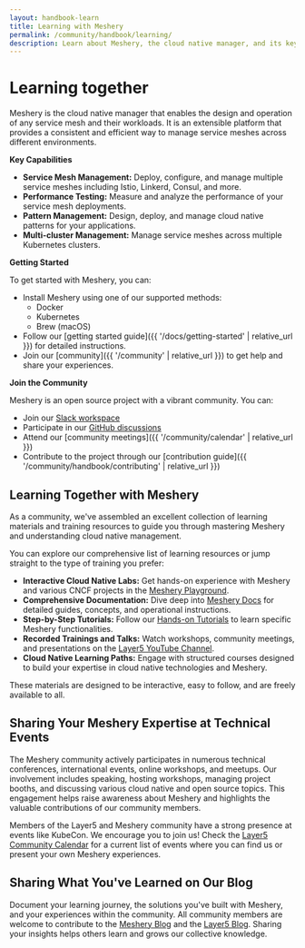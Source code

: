 ```yaml
---
layout: handbook-learn
title: Learning with Meshery
permalink: /community/handbook/learning/
description: Learn about Meshery, the cloud native manager, and its key capabilities.
---
```


# Learning together

Meshery is the cloud native manager that enables the design and operation of any service mesh and their workloads. It is an extensible platform that provides a consistent and efficient way to manage service meshes across different environments.


**Key Capabilities**

- **Service Mesh Management:** Deploy, configure, and manage multiple service meshes including Istio, Linkerd, Consul, and more.
- **Performance Testing:** Measure and analyze the performance of your service mesh deployments.
- **Pattern Management:** Design, deploy, and manage cloud native patterns for your applications.
- **Multi-cluster Management:** Manage service meshes across multiple Kubernetes clusters.


**Getting Started**

To get started with Meshery, you can:

- Install Meshery using one of our supported methods:
  - Docker
  - Kubernetes
  - Brew (macOS)
- Follow our [getting started guide]({{ '/docs/getting-started' | relative_url }}) for detailed instructions.
- Join our [community]({{ '/community' | relative_url }}) to get help and share your experiences.


**Join the Community**

Meshery is an open source project with a vibrant community. You can:

- Join our [Slack workspace](https://slack.meshery.io)
- Participate in our [GitHub discussions](https://github.com/meshery/meshery/discussions)
- Attend our [community meetings]({{ '/community/calendar' | relative_url }})
- Contribute to the project through our [contribution guide]({{ '/community/handbook/contributing' | relative_url }})

## Learning Together with Meshery

As a community, we've assembled an excellent collection of learning materials and training resources to guide you through mastering Meshery and understanding cloud native management.

You can explore our comprehensive list of learning resources or jump straight to the type of training you prefer:

- **Interactive Cloud Native Labs:** Get hands-on experience with Meshery and various CNCF projects in the [Meshery Playground](https://playground.meshery.io/).
- **Comprehensive Documentation:** Dive deep into [Meshery Docs](https://docs.meshery.io) for detailed guides, concepts, and operational instructions.
- **Step-by-Step Tutorials:** Follow our [Hands-on Tutorials](https://docs.meshery.io/guides/tutorials) to learn specific Meshery functionalities.
- **Recorded Trainings and Talks:** Watch workshops, community meetings, and presentations on the [Layer5 YouTube Channel](https://www.youtube.com/c/Layer5io).
- **Cloud Native Learning Paths:** Engage with structured courses designed to build your expertise in cloud native technologies and Meshery. <!-- Add a link to Layer5 Academy or specific learning paths if available. -->

These materials are designed to be interactive, easy to follow, and are freely available to all.

## Sharing Your Meshery Expertise at Technical Events

The Meshery community actively participates in numerous technical conferences, international events, online workshops, and meetups. Our involvement includes speaking, hosting workshops, managing project booths, and discussing various cloud native and open source topics. This engagement helps raise awareness about Meshery and highlights the valuable contributions of our community members.

Members of the Layer5 and Meshery community have a strong presence at events like KubeCon. We encourage you to join us! Check the [Layer5 Community Calendar](https://layer5.io/community#meetings-and-events) for a current list of events where you can find us or present your own Meshery experiences.

## Sharing What You've Learned on Our Blog

Document your learning journey, the solutions you've built with Meshery, and your experiences within the community. All community members are welcome to contribute to the [Meshery Blog](https://meshery.io/blog) and the [Layer5 Blog](https://layer5.io/blog). Sharing your insights helps others learn and grows our collective knowledge. 